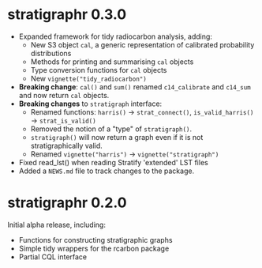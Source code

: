 # stratigraphr 0.3.0

* Expanded framework for tidy radiocarbon analysis, adding:
  * New S3 object `cal`, a generic representation of calibrated probability distributions
  * Methods for printing and summarising `cal` objects
  * Type conversion functions for `cal` objects
  * New `vignette("tidy_radiocarbon")`
* **Breaking change**: `cal()` and `sum()` renamed `c14_calibrate` and `c14_sum` and now return `cal` objects.
* **Breaking changes** to `stratigraph` interface:
  * Renamed functions: `harris()` → `strat_connect()`, `is_valid_harris()` → `strat_is_valid()`
  * Removed the notion of a "type" of `stratigraph()`.
  * `stratigraph()` will now return a graph even if it is not stratigraphically valid.
  * Renamed `vignette("harris")` → `vignette("stratigraph")`
* Fixed read_lst() when reading Stratify 'extended' LST files
* Added a `NEWS.md` file to track changes to the package.

# stratigraphr 0.2.0

Initial alpha release, including:

* Functions for constructing stratigraphic graphs
* Simple tidy wrappers for the rcarbon package
* Partial CQL interface